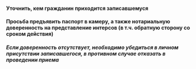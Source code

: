 #### Уточнить, кем гражданин приходится записавшемуся
#### Просьба предъявить паспорт в камеру, а также нотариальную доверенность на представление интерсов (в т.ч. обратную сторону со сроком действия)
##### Если доверенность отсутствует, необходимо убедиться в личном присутствии записавшегося, в противном случае отказать в проведении приема
